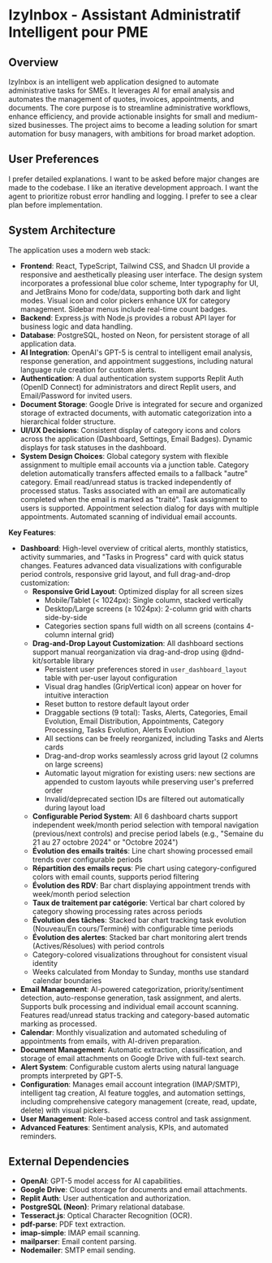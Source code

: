 # IzyInbox - Assistant Administratif Intelligent pour PME

## Overview
IzyInbox is an intelligent web application designed to automate administrative tasks for SMEs. It leverages AI for email analysis and automates the management of quotes, invoices, appointments, and documents. The core purpose is to streamline administrative workflows, enhance efficiency, and provide actionable insights for small and medium-sized businesses. The project aims to become a leading solution for smart automation for busy managers, with ambitions for broad market adoption.

## User Preferences
I prefer detailed explanations.
I want to be asked before major changes are made to the codebase.
I like an iterative development approach.
I want the agent to prioritize robust error handling and logging.
I prefer to see a clear plan before implementation.

## System Architecture
The application uses a modern web stack:
- **Frontend**: React, TypeScript, Tailwind CSS, and Shadcn UI provide a responsive and aesthetically pleasing user interface. The design system incorporates a professional blue color scheme, Inter typography for UI, and JetBrains Mono for code/data, supporting both dark and light modes. Visual icon and color pickers enhance UX for category management. Sidebar menus include real-time count badges.
- **Backend**: Express.js with Node.js provides a robust API layer for business logic and data handling.
- **Database**: PostgreSQL, hosted on Neon, for persistent storage of all application data.
- **AI Integration**: OpenAI's GPT-5 is central to intelligent email analysis, response generation, and appointment suggestions, including natural language rule creation for custom alerts.
- **Authentication**: A dual authentication system supports Replit Auth (OpenID Connect) for administrators and direct Replit users, and Email/Password for invited users.
- **Document Storage**: Google Drive is integrated for secure and organized storage of extracted documents, with automatic categorization into a hierarchical folder structure.
- **UI/UX Decisions**: Consistent display of category icons and colors across the application (Dashboard, Settings, Email Badges). Dynamic displays for task statuses in the dashboard.
- **System Design Choices**: Global category system with flexible assignment to multiple email accounts via a junction table. Category deletion automatically transfers affected emails to a fallback "autre" category. Email read/unread status is tracked independently of processed status. Tasks associated with an email are automatically completed when the email is marked as "traité". Task assignment to users is supported. Appointment selection dialog for days with multiple appointments. Automated scanning of individual email accounts.

**Key Features**:
- **Dashboard**: High-level overview of critical alerts, monthly statistics, activity summaries, and "Tasks in Progress" card with quick status changes. Features advanced data visualizations with configurable period controls, responsive grid layout, and full drag-and-drop customization:
  * **Responsive Grid Layout**: Optimized display for all screen sizes
    - Mobile/Tablet (< 1024px): Single column, stacked vertically
    - Desktop/Large screens (≥ 1024px): 2-column grid with charts side-by-side
    - Categories section spans full width on all screens (contains 4-column internal grid)
  * **Drag-and-Drop Layout Customization**: All dashboard sections support manual reorganization via drag-and-drop using @dnd-kit/sortable library
    - Persistent user preferences stored in `user_dashboard_layout` table with per-user layout configuration
    - Visual drag handles (GripVertical icon) appear on hover for intuitive interaction
    - Reset button to restore default layout order
    - Draggable sections (9 total): Tasks, Alerts, Categories, Email Evolution, Email Distribution, Appointments, Category Processing, Tasks Evolution, Alerts Evolution
    - All sections can be freely reorganized, including Tasks and Alerts cards
    - Drag-and-drop works seamlessly across grid layout (2 columns on large screens)
    - Automatic layout migration for existing users: new sections are appended to custom layouts while preserving user's preferred order
    - Invalid/deprecated section IDs are filtered out automatically during layout load
  * **Configurable Period System**: All 6 dashboard charts support independent week/month period selection with temporal navigation (previous/next controls) and precise period labels (e.g., "Semaine du 21 au 27 octobre 2024" or "Octobre 2024")
  * **Évolution des emails traités**: Line chart showing processed email trends over configurable periods
  * **Répartition des emails reçus**: Pie chart using category-configured colors with email counts, supports period filtering
  * **Évolution des RDV**: Bar chart displaying appointment trends with week/month period selection
  * **Taux de traitement par catégorie**: Vertical bar chart colored by category showing processing rates across periods
  * **Évolution des tâches**: Stacked bar chart tracking task evolution (Nouveau/En cours/Terminé) with configurable time periods
  * **Évolution des alertes**: Stacked bar chart monitoring alert trends (Actives/Résolues) with period controls
  * Category-colored visualizations throughout for consistent visual identity
  * Weeks calculated from Monday to Sunday, months use standard calendar boundaries
- **Email Management**: AI-powered categorization, priority/sentiment detection, auto-response generation, task assignment, and alerts. Supports bulk processing and individual email account scanning. Features read/unread status tracking and category-based automatic marking as processed.
- **Calendar**: Monthly visualization and automated scheduling of appointments from emails, with AI-driven preparation.
- **Document Management**: Automatic extraction, classification, and storage of email attachments on Google Drive with full-text search.
- **Alert System**: Configurable custom alerts using natural language prompts interpreted by GPT-5.
- **Configuration**: Manages email account integration (IMAP/SMTP), intelligent tag creation, AI feature toggles, and automation settings, including comprehensive category management (create, read, update, delete) with visual pickers.
- **User Management**: Role-based access control and task assignment.
- **Advanced Features**: Sentiment analysis, KPIs, and automated reminders.

## External Dependencies
- **OpenAI**: GPT-5 model access for AI capabilities.
- **Google Drive**: Cloud storage for documents and email attachments.
- **Replit Auth**: User authentication and authorization.
- **PostgreSQL (Neon)**: Primary relational database.
- **Tesseract.js**: Optical Character Recognition (OCR).
- **pdf-parse**: PDF text extraction.
- **imap-simple**: IMAP email scanning.
- **mailparser**: Email content parsing.
- **Nodemailer**: SMTP email sending.
